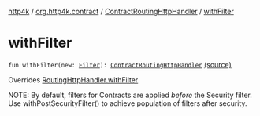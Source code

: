 [http4k](../../index.md) / [org.http4k.contract](../index.md) / [ContractRoutingHttpHandler](index.md) / [withFilter](./with-filter.md)

# withFilter

`fun withFilter(new: `[`Filter`](../../org.http4k.core/-filter/index.md)`): `[`ContractRoutingHttpHandler`](index.md) [(source)](https://github.com/http4k/http4k/blob/master/http4k-contract/src/main/kotlin/org/http4k/contract/ContractRoutingHttpHandler.kt#L35)

Overrides [RoutingHttpHandler.withFilter](../../org.http4k.routing/-routing-http-handler/with-filter.md)

NOTE: By default, filters for Contracts are applied *before* the Security filter. Use withPostSecurityFilter()
to achieve population of filters after security.

